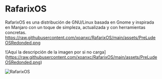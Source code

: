 # RafarixOS
RafarixOS es una distribución de GNU/Linux basada en Gnome y inspirada en Manjaro con un toque de simpleza, actualizada y con herramientas concretas.
https://raw.githubusercontent.com/xoanxc/RafarixOS/main/assets/PreLudeOSRedonded.png

<span>![</span><span>Aquí la descripción de la imagen por si no carga</span><span>]</span><span>(</span><span>https://raw.githubusercontent.com/xoanxc/RafarixOS/main/assets/PreLudeOSRedonded.png</span><span>)</span>

![RafarixOS](main/assets/PreLudeOSRedonded.png)

